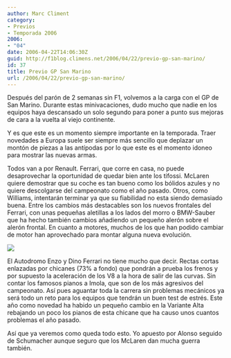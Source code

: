 ```yaml
---
author: Marc Climent
category:
- Previos
- Temporada 2006
2006:
- "04"
date: 2006-04-22T14:06:30Z
guid: http://f1blog.climens.net/2006/04/22/previo-gp-san-marino/
id: 37
title: Previo GP San Marino
url: /2006/04/22/previo-gp-san-marino/
---
```


Después del parón de 2 semanas sin F1, volvemos a la carga con el GP de San Marino. Durante estas minivacaciones, dudo mucho que nadie en los equipos haya descansado un solo segundo para poner a punto sus mejoras de cara a la vuelta al viejo continente.

Y es que este es un momento siempre importante en la temporada. Traer novedades a Europa suele ser siempre más sencillo que deplazar un montón de piezas a las antípodas por lo que este es el momento idoneo para mostrar las nuevas armas.

Todos van a por Renault. Ferrari, que corre en casa, no puede desaprovechar la oportunidad de quedar bien ante los tifossi. McLaren quiere demostrar que su coche es tan bueno como los bólidos azules y no quiere descolgarse del campeonato como el año pasado. Otros, como Williams, intentarán terminar ya que su fiabilidad no esta siendo demasiado buena. Entre los cambios más destacables son los nuevos frontales del Ferrari, con unas pequeñas aletillas a los lados del morro o BMW-Sauber que ha hecho también cambios añadiendo un pequeño alerón sobre el alerón frontal. En cuanto a motores, muchos de los que han podido cambiar de motor han aprovechado para montar alguna nueva evolución.

<img src="//upload.wikimedia.org/wikipedia/commons/thumb/7/77/GrandPrix_Circuit_San_Marino_2006.svg/230px-GrandPrix_Circuit_San_Marino_2006.svg.png" />

El Autodromo Enzo y Dino Ferrari no tiene mucho que decir. Rectas cortas enlazadas por chicanes (73% a fondo) que pondrán a prueba los frenos y por supuesto la aceleración de los V8 a la hora de salir de las curvas. Sin contar los famosos pianos a Imola, que son de los más agresivos del campeonato. Así pues aguantar toda la carrera sin problemas mecánicos ya será todo un reto para los equipos que tendrán un buen test de estrés. Este año como novedad ha habido un pequeño cambio en la Variante Alta rebajando un poco los pianos de esta chicane que ha causo unos cuantos problemas el año pasado.
  
Así que ya veremos como queda todo esto. Yo apuesto por Alonso seguido de Schumacher aunque seguro que los McLaren dan mucha guerra también.